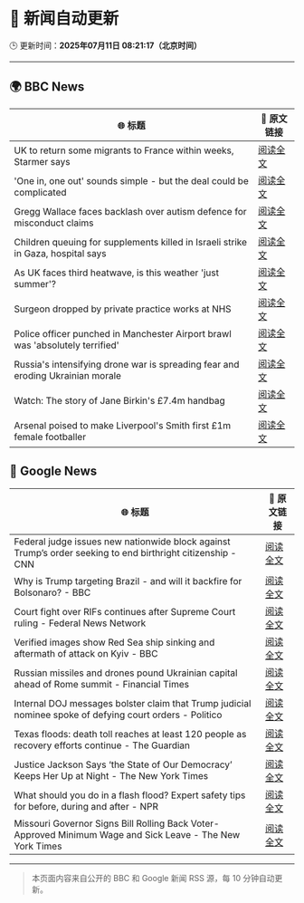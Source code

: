 # 🧠 新闻自动更新

🕒 更新时间：**2025年07月11日 08:21:17（北京时间）**

---

## 🌍 BBC News

| 🌐 标题 | 🔗 原文链接 |
|--------|-------------|
| UK to return some migrants to France within weeks, Starmer says | [阅读全文](https://www.bbc.com/news/articles/c4g2edx410wo) |
| 'One in, one out' sounds simple - but the deal could be complicated | [阅读全文](https://www.bbc.com/news/articles/c8d60djgqndo) |
| Gregg Wallace faces backlash over autism defence for misconduct claims | [阅读全文](https://www.bbc.com/news/articles/cx24lxl85wyo) |
| Children queuing for supplements killed in Israeli strike in Gaza, hospital says | [阅读全文](https://www.bbc.com/news/articles/c4gd01g1gxro) |
| As UK faces third heatwave, is this weather 'just summer'? | [阅读全文](https://www.bbc.com/weather/articles/cwyrw66jkkko) |
| Surgeon dropped by private practice works at NHS | [阅读全文](https://www.bbc.com/news/articles/cev0n2r0d2yo) |
| Police officer punched in Manchester Airport brawl was 'absolutely terrified' | [阅读全文](https://www.bbc.com/news/articles/cvgn8dz3l0lo) |
| Russia's intensifying drone war is spreading fear and eroding Ukrainian morale | [阅读全文](https://www.bbc.com/news/articles/c0m8gn7grn2o) |
| Watch: The story of Jane Birkin's £7.4m handbag | [阅读全文](https://www.bbc.com/news/videos/c24vdnp37d1o) |
| Arsenal poised to make Liverpool's Smith first £1m female footballer | [阅读全文](https://www.bbc.com/sport/football/articles/cp8m517dl99o) |

## 📰 Google News

| 🌐 标题 | 🔗 原文链接 |
|--------|-------------|
| Federal judge issues new nationwide block against Trump’s order seeking to end birthright citizenship - CNN | [阅读全文](https://news.google.com/rss/articles/CBMiiwFBVV95cUxNeENtY1JhaWNuTk1rdm9yZ1FZQjZackpnckg3NkhwU0wxS256djV0bEh4amhkb2VsTjJFOUZwb0R2cTBVT21ONWIwMklHRUNHZzB0dWsyVmdLRDkwRGt1VDZ0NndyTk9rN3JrSk02cDROVkI4UzFTQ0p0TzRFRmxHMjNYbWNJRTBHZkFB0gGQAUFVX3lxTE9oQmtLZ3VBdkhtNG44OEZ0Z3NtXy1ZdmtMNGdTTGk5eC1MVVFxWGhIcm0wNWxFdEtZbXBWNVhZZFdnaTNFX0Z2WE5kRjZSdnhKVW1QQ2xQVUl1TkZXS0NkTWc3NGN3Z2tmSzZtNEtFMFg0em5wUVdUNzVFQTVfZ3c4YUV0akZEcTFXSDZ5RTBFLQ?oc=5) |
| Why is Trump targeting Brazil - and will it backfire for Bolsonaro? - BBC | [阅读全文](https://news.google.com/rss/articles/CBMiWkFVX3lxTE5IMVE3a3IyaUtKN01PbXUyVEhsbTBsakwybU9DZVlrT1draGdIMXBxMWRnZ0N1Sk45RHVVbWstdklPUWMxZnZlRC0wZVRHbWtITFA3ZXRVNjdfUdIBX0FVX3lxTE5oRDExcy02Mkl2czF5Q3Nta0tKU2RWb2dKdHNmemRNX1RldkN6M19VeG0tUTI3UGktNDQwNGFqR09SaW9ZbzFJTERQMG9ORF93Q2FXb2o3cklHMWZLYnZv?oc=5) |
| Court fight over RIFs continues after Supreme Court ruling - Federal News Network | [阅读全文](https://news.google.com/rss/articles/CBMirAFBVV95cUxNTFVCQnZSV0F2aDV6dTR4aEgxc1d0QW80SV9Sb1VMQ0hwWmJITHp1dlVmcWszMVJJOEJoVVhXa0dsU3RjbVoyNEZKdVV1bENVcjBPZEtpSkNGSXdQcjVkRXJFa3IxSEhoQWtqNHZoQ3FxWmtwWTBhdVJmaEd3UlpDNHNnQXBwZ1E2UkQtaDBmdlVfbjVnbUViZXNfck9jaEtLdFY3OW00QXNCOVVQ?oc=5) |
| Verified images show Red Sea ship sinking and aftermath of attack on Kyiv - BBC | [阅读全文](https://news.google.com/rss/articles/CBMiVEFVX3lxTE1ycC05cmhmTFJKN2RLS1NTdGJWUm5wa1I4SDUtQnE3NFlTMzFxdnZ2MjVoQVJsbXJULThsT2xXUllzYnY5dG9SR01PbmJZaWZyTnRRYQ?oc=5) |
| Russian missiles and drones pound Ukrainian capital ahead of Rome summit - Financial Times | [阅读全文](https://news.google.com/rss/articles/CBMicEFVX3lxTE1CSFEyUERpYlMzSDF5ajhKZW9ZdHh5SFVKMV9oQ3VHckdHamV0c2JRbnI1YnRzMll1V3phbHIzWExrcXRnbjlzbmxZY3NCbmFEamFEQUxXSWR1dTJPYzJVWU1UaVlKcnY3VmJJYkM3TlY?oc=5) |
| Internal DOJ messages bolster claim that Trump judicial nominee spoke of defying court orders - Politico | [阅读全文](https://news.google.com/rss/articles/CBMiiwFBVV95cUxQNTdDSHlzYmFRelZ3Yk43WXVxT0hoTWdJXzdpWGJBY0N2djl6Zkg3RlZVMEZzQ1lWR2QybTY2bnBndEM3N1ZuSk1ROU5zcEF0UUtmZmwybjVrdGFOSHFVbzNjZXVVVnd2bXFOUVd1eHJwVUZacDVMTkJIaDBvdnFCd0otNFlKNENVcW9B?oc=5) |
| Texas floods: death toll reaches at least 120 people as recovery efforts continue - The Guardian | [阅读全文](https://news.google.com/rss/articles/CBMikgFBVV95cUxQaGg0M2pud3lIZ0loUWtLYjVYV2UtdkdUeF84dlFrZnBxU2dzZ3dzMUNuTmF1ZXFVNGgwcTJWS0JuLXZHUzdpZ09uY0hPZnU5b05xUEktV0NBaGZpZDZ2dzZVcUVPbW1IaEtoWDlrZnNWR2M3VXNpa3RsekZsZ1VvdlJCNTQ0ZzBuRVAtcThZcjNaZw?oc=5) |
| Justice Jackson Says ‘the State of Our Democracy’ Keeps Her Up at Night - The New York Times | [阅读全文](https://news.google.com/rss/articles/CBMif0FVX3lxTE9hVDhfVklhZ0FiY3JUMWJTTlR3OGhmTFFTZWJxWFVLZ3JVOE1hUlhKVHlwc2p4ZW1NdEhESkplNlpxYllJYTY3QXZNQ0lfOVFKYVRFbkVkaHhORTRGcVd6VDRjWTlUUDAxZ09vYnFFc013cUE0dWRUS3duXzRYRlE?oc=5) |
| What should you do in a flash flood? Expert safety tips for before, during and after - NPR | [阅读全文](https://news.google.com/rss/articles/CBMiiAFBVV95cUxPS1ROTXlTRWtDWFowQ05rWHVGc0szbXZTV3BxQU9uTklTbHh1YzByeV9TTlVyM3Z3a2NUbzB1VmlfQllrZGpicHd3aDRJU05Zb2VxTzR2c240WUxDcllWOXF2WjQ1VTJPZ0djQjUyUDYxQk1ZdVNVaUFTSml4emVSYVJ3bnp4SFBH?oc=5) |
| Missouri Governor Signs Bill Rolling Back Voter-Approved Minimum Wage and Sick Leave - The New York Times | [阅读全文](https://news.google.com/rss/articles/CBMiekFVX3lxTE9KY2JISEVmZ2UxWHlfYUpUaWxENFVmcTcxVy13SXlTNWtBMVNqODdWeDg1a1JuYXFTc3FrcDNZeDdwLWZOY1IxSUc1ZDBGOVg1eldCX1NZOS1aRTl6SF9ZVXdGRnlDWWt0WTk1NGw2cEJ2d2Vac0FUOUdB?oc=5) |

---
> 本页面内容来自公开的 BBC 和 Google 新闻 RSS 源，每 10 分钟自动更新。